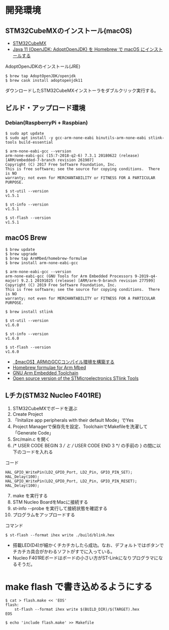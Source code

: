 # 開発環境

## STM32CubeMXのインストール(macOS)

* [STM32CubeMX](https://www.st.com/ja/development-tools/stm32cubemx.html)
* [Java 11 (OpenJDK: AdoptOpenJDK) を Homebrew で macOS にインストールする](https://qiita.com/niwasawa/items/460ccd0fa0041e7a2491)

AdoptOpenJDKのインストール(JRE)

	$ brew tap AdoptOpenJDK/openjdk
	$ brew cask install adoptopenjdk11

ダウンロードしたSTM32CubeMXインストーラをダブルクリック実行する。

## ビルド・アップロード環境

### Debian(RaspberryPi + Raspbian)

	$ sudo apt update
	$ sudo apt install -y gcc-arm-none-eabi binutils-arm-none-eabi stlink-tools build-essential

	$ arm-none-eabi-gcc --version
	arm-none-eabi-gcc (15:7-2018-q2-6) 7.3.1 20180622 (release) [ARM/embedded-7-branch revision 261907]
	Copyright (C) 2017 Free Software Foundation, Inc.
	This is free software; see the source for copying conditions.  There is NO
	warranty; not even for MERCHANTABILITY or FITNESS FOR A PARTICULAR PURPOSE.

	$ st-util --version
	v1.5.1
	
	$ st-info --version
	v1.5.1
	
	$ st-flash --version
	v1.5.1

## macOS Brew

	$ brew update
	$ brew upgrade
	$ brew tap ArmMbed/homebrew-formulae
	$ brew install arm-none-eabi-gcc

	$ arm-none-eabi-gcc --version
	arm-none-eabi-gcc (GNU Tools for Arm Embedded Processors 9-2019-q4-major) 9.2.1 20191025 (release) [ARM/arm-9-branch revision 277599]
	Copyright (C) 2019 Free Software Foundation, Inc.
	This is free software; see the source for copying conditions.  There is NO
	warranty; not even for MERCHANTABILITY or FITNESS FOR A PARTICULAR PURPOSE.
	
	$ brew install stlink
	
	$ st-util --version
	v1.6.0
	
	$ st-info --version
	v1.6.0
	
	$ st-flash --version
	v1.6.0


* [【macOS】ARMのGCCコンパイル環境を構築する](https://www.yokoweb.net/2018/05/16/macos-gcc-arm-brew-install/)
* [Homebrew formulae for Arm Mbed](https://github.com/ARMmbed/homebrew-formulae)
* [GNU Arm Embedded Toolchain](https://developer.arm.com/tools-and-software/open-source-software/developer-tools/gnu-toolchain/gnu-rm)
* [Open source version of the STMicroelectronics STlink Tools](https://github.com/stlink-org/stlink)

## Lチカ(STM32 Nucleo F401RE)

1. STM32CubeMXでボードを選ぶ
2. Create Project
3. 「Initalize app peripherals with their default Mode」でYes
4. Project Managerで保存先を設定、ToolchainでMakefileを洗濯して「Generate Code」
5. Src/main.c を開く
6. /* USER CODE BEGIN 3 */ と   /* USER CODE END 3 */ の手前の } の間に以下のコードを入れる

コード

	HAL_GPIO_WritePin(LD2_GPIO_Port, LD2_Pin, GPIO_PIN_SET);
	HAL_Delay(100);
	HAL_GPIO_WritePin(LD2_GPIO_Port, LD2_Pin, GPIO_PIN_RESET);
	HAL_Delay(100);

7. make を実行する
8. STM Nucleo BoardをMacに接続する
9. st-info --probe を実行して接続状態を確認する
10. プログラムをアップロードする

コマンド

	$ st-flash --format ihex write ./build/blink.hex

* 搭載LED(D4)が細かくチカチカしたら成功。なお、デフォルトではボタンでチカチカ具合がかわるソフトがすでに入っている。
* Nucleo F401REボードはボードの小さい方がST-Linkになりプログラマになるそうだ。

# make flash で書き込めるようにする

	$ cat > flash.make << 'EOS'
	flash:
		st-flash --format ihex write $(BUILD_DIR)/$(TARGET).hex
	EOS
	
	$ echo 'include flash.make' >> Makefile


